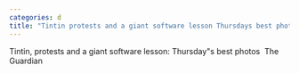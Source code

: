 ```yaml
---
categories: d
title: "Tintin protests and a giant software lesson Thursdays best photos  The Guardian"
---
```

Tintin, protests and a giant software lesson: Thursday"s best photos&nbsp;&nbsp;The Guardian